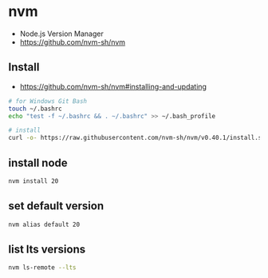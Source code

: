 # nvm
* Node.js Version Manager
* https://github.com/nvm-sh/nvm

## Install
* https://github.com/nvm-sh/nvm#installing-and-updating

```sh
# for Windows Git Bash
touch ~/.bashrc
echo "test -f ~/.bashrc && . ~/.bashrc" >> ~/.bash_profile
```

```sh
# install
curl -o- https://raw.githubusercontent.com/nvm-sh/nvm/v0.40.1/install.sh | bash
```

## install node

```sh
nvm install 20
```

## set default version

```sh
nvm alias default 20
```

## list lts versions

```sh
nvm ls-remote --lts
```
